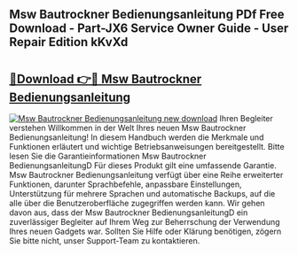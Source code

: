 ## Msw Bautrockner Bedienungsanleitung PDf Free Download - Part-JX6 Service Owner Guide - User Repair Edition kKvXd

# <h2><a href="http://df3tkgh.blite.top/?on=Msw+Bautrockner+Bedienungsanleitung">🔗Download 👉🔴 Msw Bautrockner Bedienungsanleitung</a></h2>

[![Msw Bautrockner Bedienungsanleitung new download](https://i.imgur.com/lujVjoI.png)](http://df3tkgh.blite.top/?on=Msw+Bautrockner+Bedienungsanleitung)
Ihren Begleiter verstehen Willkommen in der Welt Ihres neuen Msw Bautrockner Bedienungsanleitung! In diesem Handbuch werden die Merkmale und Funktionen erläutert und wichtige Betriebsanweisungen bereitgestellt. Bitte lesen Sie die Garantieinformationen Msw Bautrockner BedienungsanleitungD Für dieses Produkt gilt eine umfassende Garantie. Msw Bautrockner Bedienungsanleitung verfügt über eine Reihe erweiterter Funktionen, darunter Sprachbefehle, anpassbare Einstellungen, Unterstützung für mehrere Sprachen und automatische Backups, auf die alle über die Benutzeroberfläche zugegriffen werden kann. Wir gehen davon aus, dass der Msw Bautrockner BedienungsanleitungD ein zuverlässiger Begleiter auf Ihrem Weg zur Beherrschung der Verwendung Ihres neuen Gadgets war. Sollten Sie Hilfe oder Klärung benötigen, zögern Sie bitte nicht, unser Support-Team zu kontaktieren.
